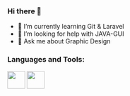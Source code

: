 ### Hi there 👋

- 🌱 I’m currently learning Git & Laravel
- 🤔 I’m looking for help with JAVA-GUI
- 💬 Ask me about Graphic Design



<h3 align="left">Languages and Tools:</h3>
<p align="left"> <img src="[https://www.vectorlogo.zone/logos/java/java-icon.svg](https://www.vectorlogo.zone/logos/java/java-vertical.svg)
" width="40" height="40"> 
 <img src="www.vectorlogo.zone/logos/adobe_illustrator/adobe_illustrator-ar21.svg
" width="40" height="40"></p>
